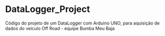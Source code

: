 # DataLogger_Project
 Código do projeto de um DataLogger com Arduino UNO, para aquisição de dados do veículo Off Road - equipe Bumba Meu Baja
